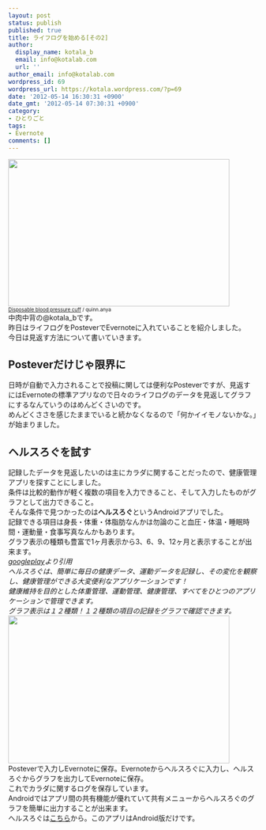```yaml
---
layout: post
status: publish
published: true
title: ライフログを始める[その2]
author:
  display_name: kotala_b
  email: info@kotalab.com
  url: ''
author_email: info@kotalab.com
wordpress_id: 69
wordpress_url: https://kotala.wordpress.com/?p=69
date: '2012-05-14 16:30:31 +0900'
date_gmt: '2012-05-14 07:30:31 +0900'
category:
- ひとりごと
tags:
- Evernote
comments: []
---
```

<p><span style="font-size:10px;"><a href="https://kotalab.com/wp-content/uploads/health.jpg" target="_blank"><img src="https://kotalab.com/wp-content/uploads/health.jpg" alt="" title="health" width="448" height="298" class="alignnone size-full wp-image-1111" /></a><br />
<a href="https://www.flickr.com/photos/quinnanya/5645559731/" target="_blank">Disposable blood pressure cuff</a> / quinn.anya</span><br />
中肉中背の@kotala_bです。<br />
昨日はライフログをPosteverでEvernoteに入れていることを紹介しました。<br />
今日は見返す方法について書いていきます。<br />
<!--more--></p>
<h2>Posteverだけじゃ限界に</h2>
<p>日時が自動で入力されることで投稿に関しては便利なPosteverですが、見返すにはEvernoteの標準アプリなので日々のライフログのデータを見返してグラフにするなんていうのはめんどくさいのです。<br />
めんどくささを感じたままでいると続かなくなるので「何かイイモノないかな。」が始まりました。</p>
<h2>ヘルスろぐを試す</h2>
<p>記録したデータを見返したいのは主にカラダに関することだったので、健康管理アプリを探すことにしました。<br />
条件は比較的動作が軽く複数の項目を入力できること、そして入力したものがグラフとして出力できること。<br />
そんな条件で見つかったのは<strong>ヘルスろぐ</strong>というAndroidアプリでした。<br />
記録できる項目は身長・体重・体脂肪なんかは勿論のこと血圧・体温・睡眠時間・運動量・食事写真なんかもあります。<br />
グラフ表示の種類も豊富で1ヶ月表示から3、6、9、12ヶ月と表示することが出来ます。<br />
<em><a title="ヘルスろぐ" href="https://play.google.com/store/apps/details?id=info.androidx.lifelogf&amp;hl=ja" target="_blank">googleplay</a>より引用</em><br />
<em>ヘルスろぐは、簡単に毎日の健康データ、運動データを記録し、その変化を観察し、健康管理ができる大変便利なアプリケーションです！</em><br />
<em>健康維持を目的とした体重管理、運動管理、健康管理、すべてをひとつのアプリケーションで管理できます。</em><br />
<em>グラフ表示は１２種類！１２種類の項目の記録をグラフで確認できます。</em><br />
<a href="https://kotalab.com/wp-content/uploads/helthlog.jpg"><img src="https://kotalab.com/wp-content/uploads/helthlog.jpg" alt="" title="helthlog" width="448" height="299" class="alignnone size-full wp-image-1112" /></a><br />
Posteverで入力しEvernoteに保存。Evernoteからヘルスろぐに入力し、ヘルスろぐからグラフを出力してEvernoteに保存。<br />
これでカラダに関するログを保存しています。<br />
Androidではアプリ間の共有機能が優れていて共有メニューからヘルスろぐのグラフを簡単に出力することが出来ます。<br />
ヘルスろぐは<a title="ヘルスろぐ" href="https://play.google.com/store/apps/details?id=info.androidx.lifelogf&amp;hl=ja" target="_blank">こちら</a>から。このアプリはAndroid版だけです。</p>
